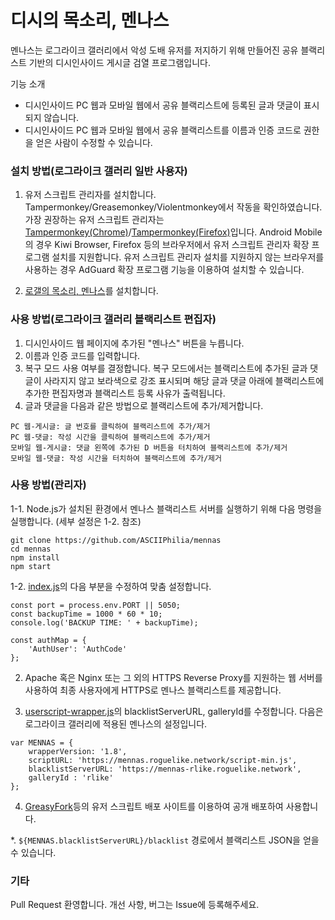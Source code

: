 # 디시의 목소리, 멘나스
멘나스는 로그라이크 갤러리에서 악성 도배 유저를 저지하기 위해 만들어진 공유 블랙리스트 기반의 디시인사이드 게시글 검열 프로그램입니다.

기능 소개
 - 디시인사이드 PC 웹과 모바일 웹에서 공유 블랙리스트에 등록된 글과 댓글이 표시되지 않습니다.
 - 디시인사이드 PC 웹과 모바일 웹에서 공유 블랙리스트를 이름과 인증 코드로 권한을 얻은 사람이 수정할 수 있습니다.


### 설치 방법(로그라이크 갤러리 일반 사용자)
  1. 유저 스크립트 관리자를 설치합니다. Tampermonkey/Greasemonkey/Violentmonkey에서 작동을 확인하였습니다. 가장 권장하는 유저 스크립트 관리자는 [Tampermonkey(Chrome)](https://chrome.google.com/webstore/detail/dhdgffkkebhmkfjojejmpbldmpobfkfo)/[Tampermonkey(Firefox)](https://addons.mozilla.org/ko/firefox/addon/tampermonkey/)입니다.
Android Mobile의 경우 Kiwi Browser, Firefox 등의 브라우저에서 유저 스크립트 관리자 확장 프로그램 설치를 지원합니다.
유저 스크립트 관리자 설치를 지원하지 않는 브라우저를 사용하는 경우 AdGuard 확장 프로그램 기능을 이용하여 설치할 수 있습니다.

  2. [로갤의 목소리, 멘나스](https://greasyfork.org/ko/scripts/406493-%EB%A1%9C%EA%B0%A4%EC%9D%98-%EB%AA%A9%EC%86%8C%EB%A6%AC-%EB%A9%98%EB%82%98%EC%8A%A4)를 설치합니다.

### 사용 방법(로그라이크 갤러리 블랙리스트 편집자)
  1. 디시인사이드 웹 페이지에 추가된 "멘나스" 버튼을 누릅니다.
  2. 이름과 인증 코드를 입력합니다.
  3. 복구 모드 사용 여부를 결정합니다. 복구 모드에서는 블랙리스트에 추가된 글과 댓글이 사라지지 않고 보라색으로 강조 표시되며 해당 글과 댓글 아래에 블랙리스트에 추가한 편집자명과 블랙리스트 등록 사유가 출력됩니다.
  4. 글과 댓글을 다음과 같은 방법으로 블랙리스트에 추가/제거합니다.
```  
PC 웹-게시글: 글 번호를 클릭하여 블랙리스트에 추가/제거
PC 웹-댓글: 작성 시간을 클릭하여 블랙리스트에 추가/제거
모바일 웹-게시글: 댓글 왼쪽에 추가된 D 버튼을 터치하여 블랙리스트에 추가/제거
모바일 웹-댓글: 작성 시간을 터치하여 블랙리스트에 추가/제거
```
### 사용 방법(관리자)
  1-1. Node.js가 설치된 환경에서 멘나스 블랙리스트 서버를 실행하기 위해 다음 명령을 실행합니다. (세부 설정은 1-2. 참조)
```
git clone https://github.com/ASCIIPhilia/mennas
cd mennas
npm install
npm start
```
  1-2. [index.js](https://github.com/ASCIIPhilia/mennas/blob/master/userscript-wrapper.js)의 다음 부분을 수정하여 맞춤 설정합니다.
```
const port = process.env.PORT || 5050;
const backupTime = 1000 * 60 * 10;
console.log('BACKUP TIME: ' + backupTime);

const authMap = {
    'AuthUser': 'AuthCode'
};
```
  2. Apache 혹은 Nginx 또는 그 외의 HTTPS Reverse Proxy를 지원하는 웹 서버를 사용하여 최종 사용자에게 HTTPS로 멘나스 블랙리스트를 제공합니다.
  
  3. [userscript-wrapper.js](https://github.com/ASCIIPhilia/mennas/blob/master/userscript-wrapper.js)의 blacklistServerURL, galleryId를 수정합니다.
  다음은 로그라이크 갤러리에 적용된 멘나스의 설정입니다.
```
var MENNAS = {
    wrapperVersion: '1.8',
    scriptURL: 'https://mennas.roguelike.network/script-min.js',
    blacklistServerURL: 'https://mennas-rlike.roguelike.network',
    galleryId : 'rlike'
};
```
  4. [GreasyFork](http://greasyfork.org)등의 유저 스크립트 배포 사이트를 이용하여 공개 배포하여 사용합니다. 
  
  *. `${MENNAS.blacklistServerURL}/blacklist` 경로에서 블랙리스트 JSON을 얻을 수 있습니다.
  
### 기타
Pull Request 환영합니다. 개선 사항, 버그는 Issue에 등록해주세요.
